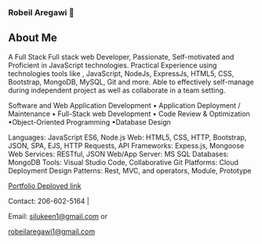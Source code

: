 ### Robeil Aregawi 👋

## About Me

A Full Stack Full stack web Developer, Passionate, Self-motivated and Proficient in JavaScript technologies. Practical Experience using technologies tools like , JavaScript, NodeJs, ExpressJs, HTML5, CSS, Bootstrap, MongoDB, MySQL, Git and more. Able to effectively self-manage during independent project as well as collaborate in a team setting.

Software and Web Application Development • Application Deployment / Maintenance • Full-Stack web Development • Code Review & Optimization  •Object-Oriented Programming •Database Design

Languages: JavaScript ES6, Node.js
Web: HTML5, CSS, HTTP, Bootstrap, JSON, SPA, EJS, HTTP Requests, API 
Frameworks: Expess.js, Mongoose
Web Services: RESTful, JSON
Web/App Server: MS SQL
Databases: MongoDB
Tools: Visual Studio Code, Collaborative Git
Platforms: Cloud Deployment
Design Patterns: Rest, MVC, and operators, Module, Prototype


[Portfolio Deployed link](https://robeil.github.io/portfolio-/)


Contact: 206-602-5164 |

Email: silukeen1@gmail.com or

robeilaregawi1@gmail.com

